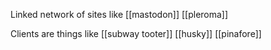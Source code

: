 Linked network of sites like [[mastodon]] [[pleroma]]

Clients are things like [[subway tooter]] [[husky]] [[pinafore]]